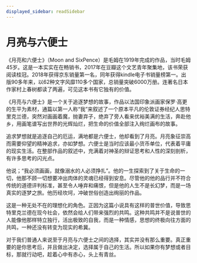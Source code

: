 ```yaml
---
displayed_sidebar: readSidebar
---
```


# 月亮与六便士

《月亮和六便士》（Moon and SixPence）是毛姆在1919年完成的作品，当时毛姆45岁。这是一本实实在在畅销书，2017年在豆瓣这个文艺青年聚集地，该书荣获阅读桂冠。2018年获得京东销量第一名，同年获得kindle电子书销量榜第一。出版90多年来，以62种文字风靡110多个国家，总销量突破6000万册。连著名日本作家村上春树都读了两遍，可见这本书有它独有的价值。

《月亮与六便士》是一个关于追逐梦想的故事，作品以法国印象派画家保罗·高更的生平为素材，通篇以第一人称“我”来叙述了一个原本平凡的伦敦证券经纪人思特里克兰德，突然对画画着魔，抛妻弃子，绝弃了旁人看来优裕美满的生活，奔赴他乡，用画笔谱写出世界的光辉灿烂，把生命的价值全部注入绚烂画布的故事。

追求梦想就是追逐自己的厄运，满地都是六便士，他却看到了月亮。月亮象征崇高而需要仰望的精神追求，亦如梦想。六便士是当时应该最小货币单位，代表着平庸的现实生活。在整部作品的叙述中，充满着对神圣的辩证思考和人性的深刻剖析，有许多思考的闪光点。

他说；“我必须画画，就像溺水的人必须挣扎”。他的一生探索到了关于生命的一切，他那不顾一切想要冲出肉体的灵魂已经得到安息。尽管他的他的品行并不符合传统的道德评判标准，甚至令人唾弃和痛恨，但是他的人生不是长幻梦，而是一场真实的逐梦之旅。他历经坎坷，冲破世俗创造出绚丽的作品。

这是一种无处不在的理想化的角色。正因为这篇小说具有这样的普世价值，导致思特里克兰德在现今社会，依然会给人们带来强烈的共鸣。这种共鸣并不是说普世的人能像他那样特立独行，活出极致的自我，而是一种情感，思想的终极向往方面的共鸣，一种还没有转变为现实的希冀。

对于我们普通人来说至于月亮与六便士之间的选择，其实并没有那么重要。真正重要的是你思考后，并且做出决定，选择属于自己的生活。所以如果你有梦想或者目标，那就行动吧，趁着心中有赤心，头上有青丝。




